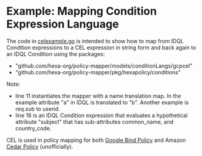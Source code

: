 # Example: Mapping Condition Expression Language

The code in [celexample.go](celexample.go) is intended to show how to map from IDQL Condition expressions to a CEL expression in string
form and back again to an IDQL Condition using the packages:
- "github.com/hexa-org/policy-mapper/models/conditionLangs/gcpcel"
- "github.com/hexa-org/policy-mapper/pkg/hexapolicy/conditions"

Note:  
- line 11 instantiates the mapper with a name translation map. In the example attribute "a" in IDQL is translated to "b".  Another example is req.sub to userid.
- line 16 is an IDQL Condition expression that evaluates a hypothetical attribute "subject" that has sub-attributes common_name, and country_code.

CEL is used in policy mapping for both [Google Bind Policy](../../providers/googlecloud/iapProvider/README.md) and Amazon [Cedar Policy](../../providers/aws/avpProvider/README.md) (unofficially).

